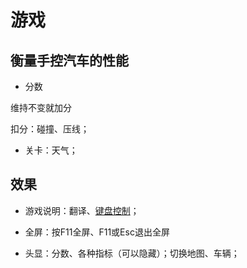 # 游戏

## 衡量手控汽车的性能

* 分数

维持不变就加分

扣分：碰撞、压线；

* 关卡：天气；

## 效果
* 游戏说明：翻译、[键盘控制](./simulator_keyboard_input.md)；

* 全屏：按F11全屏、F11或Esc退出全屏

* 头显：分数、各种指标（可以隐藏）；切换地图、车辆；


